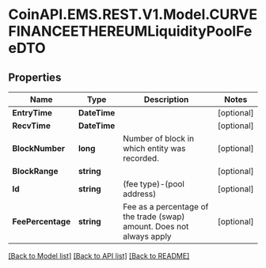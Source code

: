 
# CoinAPI.EMS.REST.V1.Model.CURVEFINANCEETHEREUMLiquidityPoolFeeDTO

## Properties

Name | Type | Description | Notes
------------ | ------------- | ------------- | -------------
**EntryTime** | **DateTime** |  | [optional] 
**RecvTime** | **DateTime** |  | [optional] 
**BlockNumber** | **long** | Number of block in which entity was recorded. | [optional] 
**BlockRange** | **string** |  | [optional] 
**Id** | **string** | (fee type)-(pool address) | [optional] 
**FeePercentage** | **string** | Fee as a percentage of the trade (swap) amount. Does not always apply | [optional] 

[[Back to Model list]](../README.md#documentation-for-models)
[[Back to API list]](../README.md#documentation-for-api-endpoints)
[[Back to README]](../README.md)

